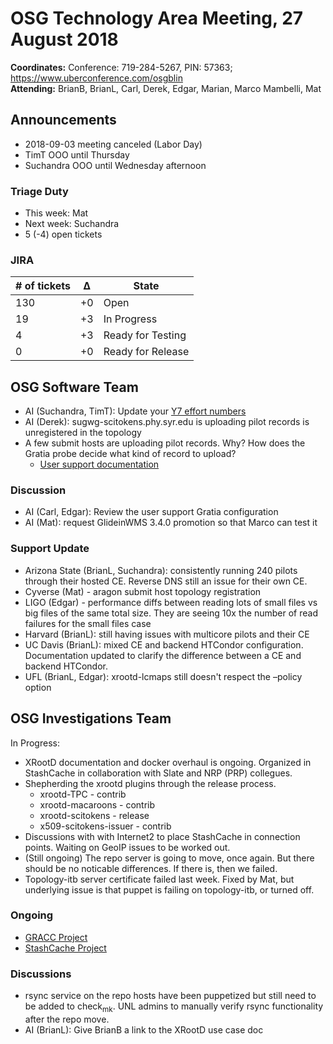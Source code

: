 # OSG Technology Area Meeting, 27 August 2018

**Coordinates:** Conference: 719-284-5267, PIN: 57363; <https://www.uberconference.com/osgblin>  
**Attending:** BrianB, BrianL, Carl, Derek, Edgar, Marian, Marco Mambelli, Mat


## Announcements

-   2018-09-03 meeting canceled (Labor Day)
-   TimT OOO until Thursday
-   Suchandra OOO until Wednesday afternoon


### Triage Duty

-   This week: Mat
-   Next week: Suchandra
-   5 (-4) open tickets


### JIRA

| # of tickets | &Delta; | State             |
|------------ |------- |----------------- |
| 130          | +0      | Open              |
| 19           | +3      | In Progress       |
| 4            | +3      | Ready for Testing |
| 0            | +0      | Ready for Release |


## OSG Software Team

-   AI (Suchandra, TimT): Update your [Y7 effort numbers](https://docs.google.com/spreadsheets/d/1Rm7Mw6dQqxtQF_xsfj8N4ySYGoBGjEE6TuIZFWOp-5k/edit?usp=sharing)
-   AI (Derek): sugwg-scitokens.phy.syr.edu is uploading pilot records is unregistered in the topology
-   A few submit hosts are uploading pilot records. Why? How does the Gratia probe decide what kind of record to upload?
    -   [User support documentation](https://opensciencegrid.org/docs/submit/osg-flock/)


### Discussion

-   AI (Carl, Edgar): Review the user support Gratia configuration
-   AI (Mat): request GlideinWMS 3.4.0 promotion so that Marco can test it


### Support Update

-   Arizona State (BrianL, Suchandra): consistently running 240 pilots through their hosted CE. Reverse DNS still an issue for their own CE.
-   Cyverse (Mat) - aragon submit host topology registration
-   LIGO (Edgar) - performance diffs between reading lots of small files vs big files of the same total size. They are seeing 10x the number of read failures for the small files case
-   Harvard (BrianL): still having issues with multicore pilots and their CE
-   UC Davis (BrianL): mixed CE and backend HTCondor configuration. Documentation updated to clarify the difference between a CE and backend HTCondor.
-   UFL (BrianL, Edgar): xrootd-lcmaps still doesn't respect the &#x2013;policy option


## OSG Investigations Team

In Progress:  

-   XRootD documentation and docker overhaul is ongoing.  Organized in StashCache in collaboration with Slate and NRP (PRP) collegues.
-   Shepherding the xrootd plugins through the release process.  
    -   xrootd-TPC - contrib
    -   xrootd-macaroons - contrib
    -   xrootd-scitokens - release
    -   x509-scitokens-issuer - contrib
-   Discussions with with Internet2 to place StashCache in connection points.  Waiting on GeoIP issues to be worked out.
-   (Still ongoing) The repo server is going to move, once again.  But there should be no noticable differences.  If there is, then we failed.
-   Topology-itb server certificate failed last week.  Fixed by Mat, but underlying issue is that puppet is failing on topology-itb, or turned off.


### Ongoing

-   [GRACC Project](https://opensciencegrid.atlassian.net/projects/GRACC)
-   [StashCache Project](http://opensciencegrid.org/docs/data/stashcache/overview/)


### Discussions

-   rsync service on the repo hosts have been puppetized but still need to be added to check<sub>mk</sub>. UNL admins to manually verify rsync functionality after the repo move.
-   AI (BrianL): Give BrianB a link to the XRootD use case doc
